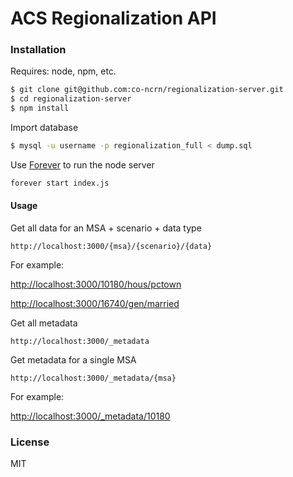 # ACS Regionalization API

### Installation

Requires: node, npm, etc.
```sh
$ git clone git@github.com:co-ncrn/regionalization-server.git
$ cd regionalization-server
$ npm install
```

Import database
```sh
$ mysql -u username -p regionalization_full < dump.sql
```

Use [Forever](https://github.com/foreverjs/forever) to run the node server
```sh
forever start index.js
```


#### Usage
Get all data for an MSA + scenario + data type
```
http://localhost:3000/{msa}/{scenario}/{data}
```
For example:

[http://localhost:3000/10180/hous/pctown](http://localhost:3000/10180/hous/pctown)

[http://localhost:3000/16740/gen/married](http://localhost:3000/16740/gen/married)


Get all metadata
```
http://localhost:3000/_metadata
```
Get metadata for a single MSA
```
http://localhost:3000/_metadata/{msa}
```

For example:

[http://localhost:3000/_metadata/10180](http://localhost:3000/_metadata/10180)


### License

MIT


